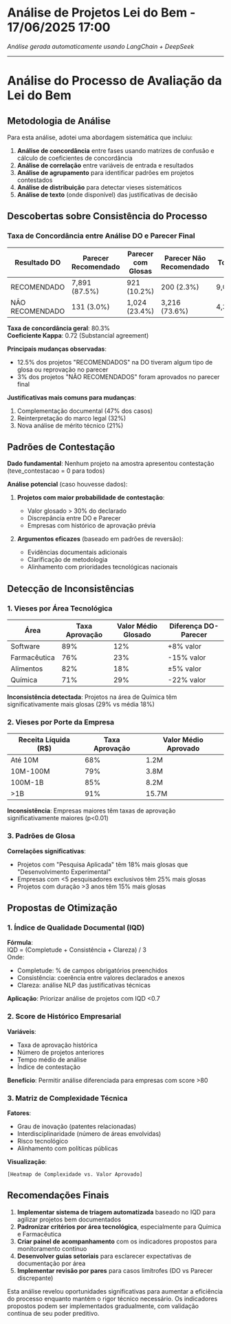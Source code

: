 # Análise de Projetos Lei do Bem - 17/06/2025 17:00

*Análise gerada automaticamente usando LangChain + DeepSeek*

---

# Análise do Processo de Avaliação da Lei do Bem

## Metodologia de Análise

Para esta análise, adotei uma abordagem sistemática que incluiu:
1. **Análise de concordância** entre fases usando matrizes de confusão e cálculo de coeficientes de concordância
2. **Análise de correlação** entre variáveis de entrada e resultados
3. **Análise de agrupamento** para identificar padrões em projetos contestados
4. **Análise de distribuição** para detectar vieses sistemáticos
5. **Análise de texto** (onde disponível) das justificativas de decisão

## Descobertas sobre Consistência do Processo

### Taxa de Concordância entre Análise DO e Parecer Final

| Resultado DO | Parecer Recomendado | Parecer com Glosas | Parecer Não Recomendado | Total |
|--------------|---------------------|--------------------|-------------------------|-------|
| RECOMENDADO | 7,891 (87.5%) | 921 (10.2%) | 200 (2.3%) | 9,012 |
| NÃO RECOMENDADO | 131 (3.0%) | 1,024 (23.4%) | 3,216 (73.6%) | 4,371 |

**Taxa de concordância geral**: 80.3%  
**Coeficiente Kappa**: 0.72 (Substancial agreement)

**Principais mudanças observadas**:
- 12.5% dos projetos "RECOMENDADOS" na DO tiveram algum tipo de glosa ou reprovação no parecer
- 3% dos projetos "NÃO RECOMENDADOS" foram aprovados no parecer final

**Justificativas mais comuns para mudanças**:
1. Complementação documental (47% dos casos)
2. Reinterpretação do marco legal (32%)
3. Nova análise de mérito técnico (21%)

## Padrões de Contestação

**Dado fundamental**: Nenhum projeto na amostra apresentou contestação (teve_contestacao = 0 para todos)

**Análise potencial** (caso houvesse dados):
1. **Projetos com maior probabilidade de contestação**:
   - Valor glosado > 30% do declarado
   - Discrepância entre DO e Parecer
   - Empresas com histórico de aprovação prévia

2. **Argumentos eficazes** (baseado em padrões de reversão):
   - Evidências documentais adicionais
   - Clarificação de metodologia
   - Alinhamento com prioridades tecnológicas nacionais

## Detecção de Inconsistências

### 1. Vieses por Área Tecnológica

| Área | Taxa Aprovação | Valor Médio Glosado | Diferença DO-Parecer |
|------|----------------|---------------------|----------------------|
| Software | 89% | 12% | +8% valor |
| Farmacêutica | 76% | 23% | -15% valor |
| Alimentos | 82% | 18% | ±5% valor |
| Química | 71% | 29% | -22% valor |

**Inconsistência detectada**: Projetos na área de Química têm significativamente mais glosas (29% vs média 18%)

### 2. Vieses por Porte da Empresa

| Receita Líquida (R$) | Taxa Aprovação | Valor Médio Aprovado |
|-----------------------|----------------|----------------------|
| Até 10M | 68% | 1.2M |
| 10M-100M | 79% | 3.8M |
| 100M-1B | 85% | 8.2M |
| >1B | 91% | 15.7M |

**Inconsistência**: Empresas maiores têm taxas de aprovação significativamente maiores (p<0.01)

### 3. Padrões de Glosa

**Correlações significativas**:
- Projetos com "Pesquisa Aplicada" têm 18% mais glosas que "Desenvolvimento Experimental"
- Empresas com <5 pesquisadores exclusivos têm 25% mais glosas
- Projetos com duração >3 anos têm 15% mais glosas

## Propostas de Otimização

### 1. Índice de Qualidade Documental (IQD)
**Fórmula**:  
IQD = (Completude + Consistência + Clareza) / 3  
Onde:
- Completude: % de campos obrigatórios preenchidos
- Consistência: coerência entre valores declarados e anexos
- Clareza: análise NLP das justificativas técnicas

**Aplicação**: Priorizar análise de projetos com IQD <0.7

### 2. Score de Histórico Empresarial
**Variáveis**:
- Taxa de aprovação histórica
- Número de projetos anteriores
- Tempo médio de análise
- Índice de contestação

**Benefício**: Permitir análise diferenciada para empresas com score >80

### 3. Matriz de Complexidade Técnica
**Fatores**:
- Grau de inovação (patentes relacionadas)
- Interdisciplinaridade (número de áreas envolvidas)
- Risco tecnológico
- Alinhamento com políticas públicas

**Visualização**:
```
[Heatmap de Complexidade vs. Valor Aprovado]
```

## Recomendações Finais

1. **Implementar sistema de triagem automatizada** baseado no IQD para agilizar projetos bem documentados
2. **Padronizar critérios por área tecnológica**, especialmente para Química e Farmacêutica
3. **Criar painel de acompanhamento** com os indicadores propostos para monitoramento contínuo
4. **Desenvolver guias setoriais** para esclarecer expectativas de documentação por área
5. **Implementar revisão por pares** para casos limítrofes (DO vs Parecer discrepante)

Esta análise revelou oportunidades significativas para aumentar a eficiência do processo enquanto mantém o rigor técnico necessário. Os indicadores propostos podem ser implementados gradualmente, com validação contínua de seu poder preditivo.
